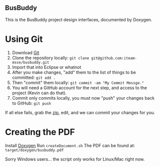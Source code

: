 BusBuddy
--------
This is the BusBuddy project design interfaces, documented by Doxygen.


Using Git
=========
1. Download [Git](http://git-scm.com/downloads)
2. Clone the repository locally: ```git clone git@github.com:iteam-msse/busbuddy.git```
3. Import that into Eclipse or whatnot
4. After you make changes, "add" them to the list of things to be committed: ```git add .```
5. Then "commit" them locally: ```git commit -am "My Commit Messge."```
6. You will need a GitHub account for the next step, and access to the project (Kevin can do that).
7. Commit only commits locally, you must now "push" your changes back to GitHub: ```git push```


If all else fails, grab the [zip](https://github.com/iteam-msse/busbuddy/archive/master.zip), edit, and we can commit your changes for you.


Creating the PDF
================
Install [Doxygen](http://www.stack.nl/~dimitri/doxygen/download.html)
Run ```createDocument.sh```
The PDF can be found at: ```target/doxygen/busbuddy.pdf```

Sorry Windows users... the script only works for Linux/Mac right now.
